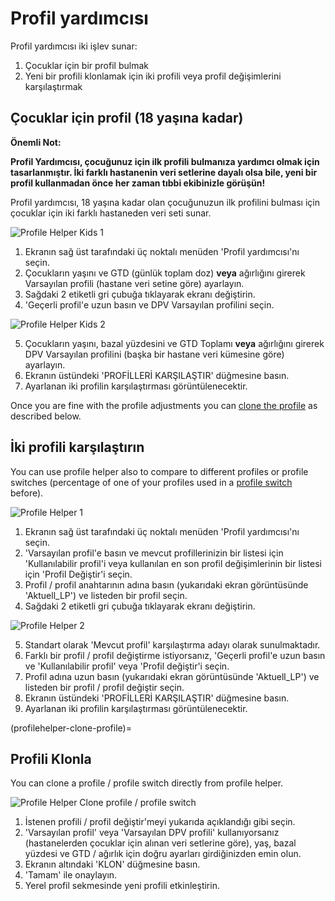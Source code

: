 # Profil yardımcısı

Profil yardımcısı iki işlev sunar:

1. Çocuklar için bir profil bulmak
2. Yeni bir profili klonlamak için iki profili veya profil değişimlerini karşılaştırmak

## Çocuklar için profil (18 yaşına kadar)

**Önemli Not:**

**Profil Yardımcısı, çocuğunuz için ilk profili bulmanıza yardımcı olmak için tasarlanmıştır. İki farklı hastanenin veri setlerine dayalı olsa bile, yeni bir profil kullanmadan önce her zaman tıbbi ekibinizle görüşün!**

Profil yardımcısı, 18 yaşına kadar olan çocuğunuzun ilk profilini bulması için çocuklar için iki farklı hastaneden veri seti sunar.

![Profile Helper Kids 1](../images/ProfileHelperKids1.png)

1. Ekranın sağ üst tarafındaki üç noktalı menüden 'Profil yardımcısı'nı seçin.
2. Çocukların yaşını ve GTD (günlük toplam doz) **veya** ağırlığını girerek Varsayılan profili (hastane veri setine göre) ayarlayın.
3. Sağdaki 2 etiketli gri çubuğa tıklayarak ekranı değiştirin.
4. 'Geçerli profil'e uzun basın ve DPV Varsayılan profilini seçin.

![Profile Helper Kids 2](../images/ProfileHelperKids2.png)

5. Çocukların yaşını, bazal yüzdesini ve GTD Toplamı **veya** ağırlığını girerek DPV Varsayılan profilini (başka bir hastane veri kümesine göre) ayarlayın.
6. Ekranın üstündeki 'PROFİLLERİ KARŞILAŞTIR' düğmesine basın.
7. Ayarlanan iki profilin karşılaştırması görüntülenecektir.

Once you are fine with the profile adjustments you can [clone the profile](#clone-profile) as described below.

## İki profili karşılaştırın

You can use profile helper also to compare to different profiles or profile switches (percentage of one of your profiles used in a [profile switch](../DailyLifeWithAaps/ProfileSwitch-ProfilePercentage.md) before).

![Profile Helper 1](../images/ProfileHelper1.png)

1. Ekranın sağ üst tarafındaki üç noktalı menüden 'Profil yardımcısı'nı seçin.
2. 'Varsayılan profil'e basın ve mevcut profillerinizin bir listesi için 'Kullanılabilir profil'i veya kullanılan en son profil değişimlerinin bir listesi için 'Profil Değiştir'i seçin.
3. Profil / profil anahtarının adına basın (yukarıdaki ekran görüntüsünde 'Aktuell_LP') ve listeden bir profil seçin.
4. Sağdaki 2 etiketli gri çubuğa tıklayarak ekranı değiştirin.

![Profile Helper 2](../images/ProfileHelper2.png)

5. Standart olarak 'Mevcut profil' karşılaştırma adayı olarak sunulmaktadır.
6. Farklı bir profil / profil değiştirme istiyorsanız, 'Geçerli profil'e uzun basın ve 'Kullanılabilir profil' veya 'Profil değiştir'i seçin.
7. Profil adına uzun basın (yukarıdaki ekran görüntüsünde 'Aktuell_LP') ve listeden bir profil / profil değiştir seçin.
8. Ekranın üstündeki 'PROFİLLERİ KARŞILAŞTIR' düğmesine basın.
9. Ayarlanan iki profilin karşılaştırması görüntülenecektir.

(profilehelper-clone-profile)=
## Profili Klonla

You can clone a profile / profile switch directly from profile helper.

![Profile Helper Clone profile / profile switch](../images/ProfileHelperClone.png)

1. İstenen profili / profil değiştir'meyi yukarıda açıklandığı gibi seçin.
2. 'Varsayılan profil' veya 'Varsayılan DPV profili' kullanıyorsanız (hastanelerden çocuklar için alınan veri setlerine göre), yaş, bazal yüzdesi ve GTD / ağırlık için doğru ayarları girdiğinizden emin olun.
3. Ekranın altındaki 'KLON' düğmesine basın.
4. 'Tamam' ile onaylayın.
5. Yerel profil sekmesinde yeni profili etkinleştirin.
